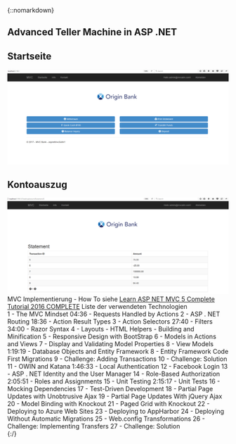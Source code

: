 {::nomarkdown}
<h2>Advanced Teller Machine in ASP .NET</h2>
    <div class="container">
	    <div class="block two first">
            <h2>Startseite</h2>
            <div class="wrap">
  	    <img src="https://raw.githubusercontent.com/MaxReinerFullStack/AutomatedTellerMachine/master/AutomatedTellerMachine/Ressources/Startseite.png" style="max-width:100%;" />
	    </div>
    </div>
		<div class="block two first">
            <h2>Kontoauszug</h2>
            <div class="wrap">
  	    <img src="https://raw.githubusercontent.com/MaxReinerFullStack/AutomatedTellerMachine/master/AutomatedTellerMachine/Ressources/Checking Account Statement.png" style="max-width:100%;"/>
            </div>
          </div>
	    <div class="block two first">
 <div class="wrap">
	     MVC Implementierung - How To siehe
            <a href="https://www.youtube.com/watch?v=zWFoZb6EiwU">Learn ASP NET MVC 5 Complete Tutorial 2016 COMPLETE</a>
	    Liste der verwendeten Technologien<br/>
            <div class="wrap">
  	   	1 - The MVC Mindset 04:36 - Requests Handled by Actions 
		2 - ASP . NET Routing 18:36 - Action Result Types  
		3 - Action Selectors 27:40 - Filters 34:00 - Razor Syntax  
		4 - Layouts - HTML Helpers - Building and Minification  
		5 - Responsive Design with BootStrap 
		6 - Models in Actions and Views  
		7 - Display and Validating Model Properties  
		8 - View Models 1:19:19 - Database Objects and Entity Framework  
		8 - Entity Framework Code First Migrations  
		9 - Challenge: Adding Transactions  
		10 - Challenge: Solution  
		11 - OWIN and Katana 1:46:33 - Local Authentication  
		12 - Facebook Login  
		13 - ASP . NET Identity and the User Manager  
		14 - Role-Based Authorization 2:05:51 - Roles and Assignments  
		15 - Unit Testing 2:15:17 - Unit Tests  
		16 - Mocking Dependencies  
		17 - Test-Driven Development
		18 - Partial Page Updates with Unobtrusive Ajax  
		19 - Partial Page Updates With jQuery Ajax  
		20 - Model Binding with Knockout  
		21 - Paged Grid with Knockout  
		22 - Deploying to Azure Web Sites  
		23 - Deploying to AppHarbor  
		24 - Deploying Without Automatic Migrations  
		25 - Web.config Transformations  
		26 - Challenge: Implementing Transfers  
		27 - Challenge: Solution 
            </div>
            </div>
	   </div>
    </div>
{:/}
